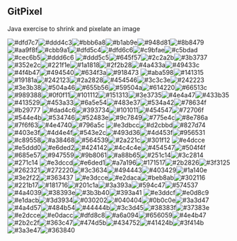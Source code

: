 ## GitPixel

Java exercise to shrink and pixelate an image

![#dfd7c7](https://placehold.co/10x10/dfd7c7/dfd7c7.png)![#ddd4c3](https://placehold.co/10x10/ddd4c3/ddd4c3.png)![#bbb6a8](https://placehold.co/10x10/bbb6a8/bbb6a8.png)![#b1ab9e](https://placehold.co/10x10/b1ab9e/b1ab9e.png)![#948d81](https://placehold.co/10x10/948d81/948d81.png)![#8b8479](https://placehold.co/10x10/8b8479/8b8479.png)![#aa9f8f](https://placehold.co/10x10/aa9f8f/aa9f8f.png)![#cbb9a1](https://placehold.co/10x10/cbb9a1/cbb9a1.png)![#dfd5c4](https://placehold.co/10x10/dfd5c4/dfd5c4.png)![#dfd6c6](https://placehold.co/10x10/dfd6c6/dfd6c6.png)![#c9bfae](https://placehold.co/10x10/c9bfae/c9bfae.png)![#c5bdad](https://placehold.co/10x10/c5bdad/c5bdad.png)![#cec6b5](https://placehold.co/10x10/cec6b5/cec6b5.png)![#ddd6c6](https://placehold.co/10x10/ddd6c6/ddd6c6.png)
![#ddd5c5](https://placehold.co/10x10/ddd5c5/ddd5c5.png)![#645f57](https://placehold.co/10x10/645f57/645f57.png)![#2c2a2b](https://placehold.co/10x10/2c2a2b/2c2a2b.png)![#3b3737](https://placehold.co/10x10/3b3737/3b3737.png)![#352e2c](https://placehold.co/10x10/352e2c/352e2c.png)![#221f1e](https://placehold.co/10x10/221f1e/221f1e.png)![#1a1818](https://placehold.co/10x10/1a1818/1a1818.png)![#2f2b28](https://placehold.co/10x10/2f2b28/2f2b28.png)![#4a433a](https://placehold.co/10x10/4a433a/4a433a.png)![#49433c](https://placehold.co/10x10/49433c/49433c.png)![#4f4b47](https://placehold.co/10x10/4f4b47/4f4b47.png)![#494540](https://placehold.co/10x10/494540/494540.png)![#634f3a](https://placehold.co/10x10/634f3a/634f3a.png)![#918473](https://placehold.co/10x10/918473/918473.png)
![#aba598](https://placehold.co/10x10/aba598/aba598.png)![#141315](https://placehold.co/10x10/141315/141315.png)![#19181a](https://placehold.co/10x10/19181a/19181a.png)![#242123](https://placehold.co/10x10/242123/242123.png)![#2a2828](https://placehold.co/10x10/2a2828/2a2828.png)![#454546](https://placehold.co/10x10/454546/454546.png)![#3c3c3e](https://placehold.co/10x10/3c3c3e/3c3c3e.png)![#242223](https://placehold.co/10x10/242223/242223.png)![#3e3b38](https://placehold.co/10x10/3e3b38/3e3b38.png)![#504a46](https://placehold.co/10x10/504a46/504a46.png)![#655b56](https://placehold.co/10x10/655b56/655b56.png)![#59504a](https://placehold.co/10x10/59504a/59504a.png)![#614220](https://placehold.co/10x10/614220/614220.png)![#66513c](https://placehold.co/10x10/66513c/66513c.png)
![#989388](https://placehold.co/10x10/989388/989388.png)![#0f0f11](https://placehold.co/10x10/0f0f11/0f0f11.png)![#101112](https://placehold.co/10x10/101112/101112.png)![#151313](https://placehold.co/10x10/151313/151313.png)![#3e3735](https://placehold.co/10x10/3e3735/3e3735.png)![#4e4a47](https://placehold.co/10x10/4e4a47/4e4a47.png)![#433b35](https://placehold.co/10x10/433b35/433b35.png)![#413529](https://placehold.co/10x10/413529/413529.png)![#453a33](https://placehold.co/10x10/453a33/453a33.png)![#6a5e54](https://placehold.co/10x10/6a5e54/6a5e54.png)![#483e37](https://placehold.co/10x10/483e37/483e37.png)![#534a42](https://placehold.co/10x10/534a42/534a42.png)![#78634f](https://placehold.co/10x10/78634f/78634f.png)![#b29777](https://placehold.co/10x10/b29777/b29777.png)
![#dad4c6](https://placehold.co/10x10/dad4c6/dad4c6.png)![#393734](https://placehold.co/10x10/393734/393734.png)![#101011](https://placehold.co/10x10/101011/101011.png)![#454547](https://placehold.co/10x10/454547/454547.png)![#72706f](https://placehold.co/10x10/72706f/72706f.png)![#544e4b](https://placehold.co/10x10/544e4b/544e4b.png)![#534746](https://placehold.co/10x10/534746/534746.png)![#52483e](https://placehold.co/10x10/52483e/52483e.png)![#9c7849](https://placehold.co/10x10/9c7849/9c7849.png)![#775e4c](https://placehold.co/10x10/775e4c/775e4c.png)![#8e786a](https://placehold.co/10x10/8e786a/8e786a.png)![#7f6f63](https://placehold.co/10x10/7f6f63/7f6f63.png)![#4e4740](https://placehold.co/10x10/4e4740/4e4740.png)![#796a5c](https://placehold.co/10x10/796a5c/796a5c.png)
![#e3dbcc](https://placehold.co/10x10/e3dbcc/e3dbcc.png)![#d2cbbd](https://placehold.co/10x10/d2cbbd/d2cbbd.png)![#827d74](https://placehold.co/10x10/827d74/827d74.png)![#403e3f](https://placehold.co/10x10/403e3f/403e3f.png)![#4d4e4f](https://placehold.co/10x10/4d4e4f/4d4e4f.png)![#543e2c](https://placehold.co/10x10/543e2c/543e2c.png)![#493d36](https://placehold.co/10x10/493d36/493d36.png)![#4d453f](https://placehold.co/10x10/4d453f/4d453f.png)![#956531](https://placehold.co/10x10/956531/956531.png)![#c89558](https://placehold.co/10x10/c89558/c89558.png)![#a38468](https://placehold.co/10x10/a38468/a38468.png)![#564539](https://placehold.co/10x10/564539/564539.png)![#2a221c](https://placehold.co/10x10/2a221c/2a221c.png)![#301f12](https://placehold.co/10x10/301f12/301f12.png)
![#e4dcce](https://placehold.co/10x10/e4dcce/e4dcce.png)![#e5ddd0](https://placehold.co/10x10/e5ddd0/e5ddd0.png)![#e6ded2](https://placehold.co/10x10/e6ded2/e6ded2.png)![#424142](https://placehold.co/10x10/424142/424142.png)![#4c4c4e](https://placehold.co/10x10/4c4c4e/4c4c4e.png)![#454547](https://placehold.co/10x10/454547/454547.png)![#504f4f](https://placehold.co/10x10/504f4f/504f4f.png)![#685e57](https://placehold.co/10x10/685e57/685e57.png)![#947559](https://placehold.co/10x10/947559/947559.png)![#9b8061](https://placehold.co/10x10/9b8061/9b8061.png)![#a88b65](https://placehold.co/10x10/a88b65/a88b65.png)![#251c14](https://placehold.co/10x10/251c14/251c14.png)![#3c2814](https://placehold.co/10x10/3c2814/3c2814.png)![#271c14](https://placehold.co/10x10/271c14/271c14.png)
![#e3dccd](https://placehold.co/10x10/e3dccd/e3dccd.png)![#e6ded1](https://placehold.co/10x10/e6ded1/e6ded1.png)![#a7a196](https://placehold.co/10x10/a7a196/a7a196.png)![#171517](https://placehold.co/10x10/171517/171517.png)![#2b2826](https://placehold.co/10x10/2b2826/2b2826.png)![#3f3125](https://placehold.co/10x10/3f3125/3f3125.png)![#262321](https://placehold.co/10x10/262321/262321.png)![#272220](https://placehold.co/10x10/272220/272220.png)![#3c3634](https://placehold.co/10x10/3c3634/3c3634.png)![#494443](https://placehold.co/10x10/494443/494443.png)![#403429](https://placehold.co/10x10/403429/403429.png)![#1a140e](https://placehold.co/10x10/1a140e/1a140e.png)![#3e2f22](https://placehold.co/10x10/3e2f22/3e2f22.png)![#363437](https://placehold.co/10x10/363437/363437.png)
![#e3dcce](https://placehold.co/10x10/e3dcce/e3dcce.png)![#e2daca](https://placehold.co/10x10/e2daca/e2daca.png)![#beb8ab](https://placehold.co/10x10/beb8ab/beb8ab.png)![#302116](https://placehold.co/10x10/302116/302116.png)![#221b17](https://placehold.co/10x10/221b17/221b17.png)![#181716](https://placehold.co/10x10/181716/181716.png)![#201c1a](https://placehold.co/10x10/201c1a/201c1a.png)![#3a393a](https://placehold.co/10x10/3a393a/3a393a.png)![#594c47](https://placehold.co/10x10/594c47/594c47.png)![#574537](https://placehold.co/10x10/574537/574537.png)![#4a4039](https://placehold.co/10x10/4a4039/4a4039.png)![#38393e](https://placehold.co/10x10/38393e/38393e.png)![#3b3b40](https://placehold.co/10x10/3b3b40/3b3b40.png)![#393a41](https://placehold.co/10x10/393a41/393a41.png)
![#e3ddcf](https://placehold.co/10x10/e3ddcf/e3ddcf.png)![#e0d8c9](https://placehold.co/10x10/e0d8c9/e0d8c9.png)![#e1dacb](https://placehold.co/10x10/e1dacb/e1dacb.png)![#3d3934](https://placehold.co/10x10/3d3934/3d3934.png)![#030202](https://placehold.co/10x10/030202/030202.png)![#040404](https://placehold.co/10x10/040404/040404.png)![#0b0c0e](https://placehold.co/10x10/0b0c0e/0b0c0e.png)![#3a3d47](https://placehold.co/10x10/3a3d47/3a3d47.png)![#4a4d57](https://placehold.co/10x10/4a4d57/4a4d57.png)![#484b54](https://placehold.co/10x10/484b54/484b54.png)![#44444b](https://placehold.co/10x10/44444b/44444b.png)![#3c3d45](https://placehold.co/10x10/3c3d45/3c3d45.png)![#38383f](https://placehold.co/10x10/38383f/38383f.png)![#37383e](https://placehold.co/10x10/37383e/37383e.png)
![#e2dcce](https://placehold.co/10x10/e2dcce/e2dcce.png)![#e0dacc](https://placehold.co/10x10/e0dacc/e0dacc.png)![#dfd8c8](https://placehold.co/10x10/dfd8c8/dfd8c8.png)![#a6a094](https://placehold.co/10x10/a6a094/a6a094.png)![#656059](https://placehold.co/10x10/656059/656059.png)![#4e4b47](https://placehold.co/10x10/4e4b47/4e4b47.png)![#2b2c2f](https://placehold.co/10x10/2b2c2f/2b2c2f.png)![#363c47](https://placehold.co/10x10/363c47/363c47.png)![#474d5b](https://placehold.co/10x10/474d5b/474d5b.png)![#434752](https://placehold.co/10x10/434752/434752.png)![#41424b](https://placehold.co/10x10/41424b/41424b.png)![#3f414b](https://placehold.co/10x10/3f414b/3f414b.png)![#3a3e47](https://placehold.co/10x10/3a3e47/3a3e47.png)![#363840](https://placehold.co/10x10/363840/363840.png)

